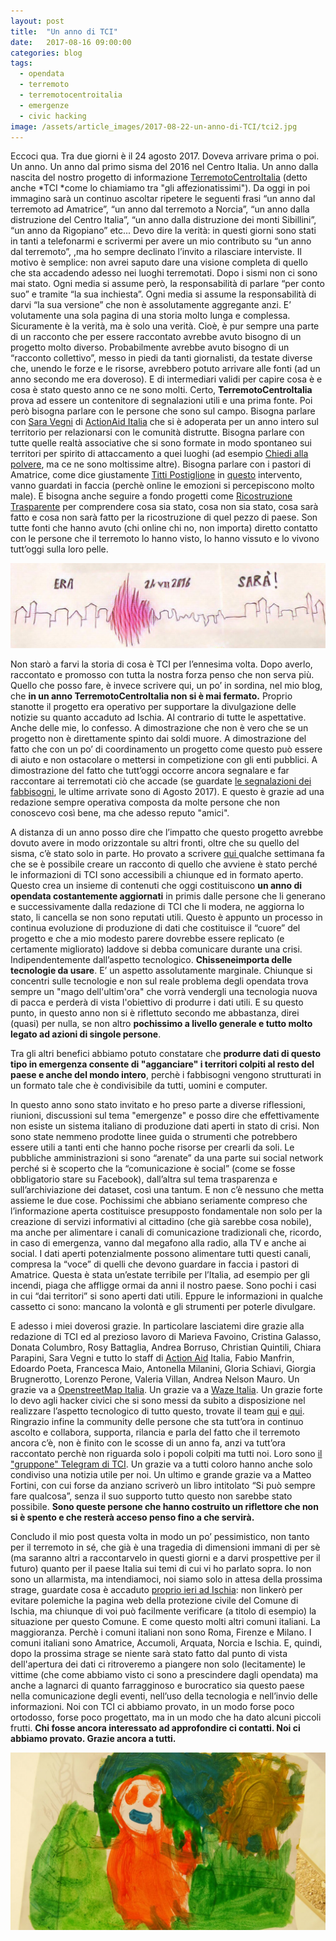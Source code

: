 ```yaml
---
layout: post
title:  "Un anno di TCI"
date:   2017-08-16 09:00:00
categories: blog
tags:
  - opendata
  - terremoto
  - terremotocentroitalia
  - emergenze
  - civic hacking
image: /assets/article_images/2017-08-22-un-anno-di-TCI/tci2.jpg
---
```


Eccoci qua. Tra due giorni è il 24 agosto 2017. Doveva arrivare prima o poi. Un anno. Un anno dal primo sisma del 2016 nel Centro Italia. Un anno dalla nascita del nostro progetto di informazione [TerremotoCentroItalia](http://terremotocentroitalia.info/) (detto anche *TCI *come lo chiamiamo tra "gli affezionatissimi"). Da oggi in poi immagino sarà un continuo ascoltar ripetere le seguenti frasi “un anno dal terremoto ad Amatrice”, “un anno dal terremoto a Norcia”, “un anno dalla distruzione del Centro Italia”, “un anno dalla distruzione dei monti Sibillini”, “un anno da Rigopiano” etc... Devo dire la verità: in questi giorni sono stati in tanti a telefonarmi e scrivermi per avere un mio contributo su “un anno dal terremoto”, ,ma ho sempre declinato l’invito a rilasciare interviste. Il motivo è semplice: non avrei saputo dare una visione completa di quello che sta accadendo adesso nei luoghi terremotati. Dopo i sismi non ci sono mai stato. Ogni media si assume però, la responsabilità di parlare “per conto suo” e tramite “la sua inchiesta”. Ogni media si assume la responsabilità di darvi “la sua versione” che non è assolutamente aggregante anzi. E’ volutamente una sola pagina di una storia molto lunga e complessa. Sicuramente è la verità, ma è solo una verità. Cioè, è pur sempre una parte di un racconto che per essere raccontato avrebbe avuto bisogno di un progetto molto diverso. Probabilmente avrebbe avuto bisogno di un “racconto collettivo”, messo in piedi da tanti giornalisti, da testate diverse che, unendo le forze e le risorse, avrebbero potuto arrivare alle fonti (ad un anno secondo me era doveroso). E di intermediari validi per capire cosa è e cosa è stato questo anno ce ne sono molti. Certo, **TerremotoCentroItalia** prova ad essere un contenitore di segnalazioni utili e una prima fonte. Poi però bisogna parlare con le persone che sono sul campo. Bisogna parlare con [Sara Vegni](http://www.actionaid.org/it/profiles/sara-vegni) di [ActionAid Italia](http://www.actionaid.it/) che si è adoperata per un anno intero sul territorio per relazionarsi con le comunità distrutte. Bisogna parlare con tutte quelle realtà associative che si sono formate in modo spontaneo sui territori per spirito di attaccamento a quei luoghi (ad esempio [Chiedi alla polvere](https://it-it.facebook.com/centroItaliaterremoto/), ma ce ne sono moltissime altre). Bisogna parlare con i pastori di Amatrice, come dice giustamente [Titti Postiglione](http://presidenza.governo.it/AmministrazioneTrasparente/Personale/curriculum/dettaglio.asp?d=196975&queryInServizio=nocessa) in [questo](https://www.youtube.com/watch?v=bQ9VaJk3NDc&index=2&t=3080s&list=PLdIRkt_YxJxBbcKLKoSYb6EOsdYL8LECM) intervento, vanno guardati in faccia (perchè online le emozioni si percepiscono molto male). E bisogna anche seguire a fondo progetti come [Ricostruzione Trasparente](http://ricostruzionetrasparente.it/) per comprendere cosa sia stato, cosa non sia stato, cosa sarà fatto e cosa non sarà fatto per la ricostruzione di quel pezzo di paese. Son tutte fonti che hanno avuto (chi online chi no, non importa) diretto contatto con le persone che il terremoto lo hanno visto, lo hanno vissuto e lo vivono tutt’oggi sulla loro pelle.

![disegno di Fabio Gabanella](/assets/article_images/2017-08-22-un-anno-di-TCI/FabioGabanella.jpg)

Non starò a farvi la storia di cosa è TCI per l’ennesima volta. Dopo averlo, raccontato e promosso con tutta la nostra forza penso che non serva più. Quello che posso fare, è invece scrivere qui, un po’ in sordina, nel mio blog, che **in un anno TerremotoCentroItalia non si è mai fermato.** Proprio stanotte il progetto era operativo per supportare la divulgazione delle notizie su quanto accaduto ad Ischia. Al contrario di tutte le aspettative. Anche delle mie, lo confesso. A dimostrazione che non è vero che se un progetto non è direttamente spinto dai soldi muore. A dimostrazione del fatto che con un po’ di coordinamento un progetto come questo può essere di aiuto e non ostacolare o mettersi in competizione con gli enti pubblici. A dimostrazione del fatto che tutt’oggi occorre ancora segnalare e far raccontare ai terremotati ciò che accade (se guardate [le segnalazioni dei fabbisogni](http://terremotocentroitalia.info/fabbisogni/), le ultime arrivate sono di Agosto 2017). E questo è grazie ad una redazione sempre operativa composta da molte persone che non conoscevo così bene, ma che adesso reputo "amici".

A distanza di un anno posso dire che l’impatto che questo progetto avrebbe dovuto avere in modo orizzontale su altri fronti, oltre che su quello del sisma, c’è stato solo in parte. Ho provato a scrivere [qui ](https://medium.com/@iltempe/alle-protezioni-civili-aprite-i-dati-sulle-allerte-ba92f814122)qualche settimana fa che se è possibile creare un racconto di quello che avviene è stato perché le informazioni di TCI sono accessibili a chiunque ed in formato aperto. Questo crea un insieme di contenuti che oggi costituiscono **un anno di opendata costantemente aggiornati** in primis dalle persone che li generano e successivamente dalla redazione di TCI che li modera, ne aggiorna lo stato, li cancella se non sono reputati utili. Questo è appunto un processo in continua evoluzione di produzione di dati che costituisce il “cuore” del progetto e che a mio modesto parere dovrebbe essere replicato (e certamente migliorato) laddove si debba comunicare durante una crisi. Indipendentemente dall’aspetto tecnologico. **Chisseneimporta delle tecnologie da usare**. E’ un aspetto assolutamente marginale. Chiunque si concentri sulle tecnologie e non sul reale problema degli opendata trova sempre un "mago dell'ultim'ora" che vorrà vendergli una tecnologia nuova di pacca e perderà di vista l'obiettivo di produrre i dati utili. E su questo punto, in questo anno non si è riflettuto secondo me abbastanza, direi (quasi) per nulla, se non altro **pochissimo a livello generale e tutto molto legato ad azioni di singole persone**.

Tra gli altri benefici abbiamo potuto constatare che **produrre dati di questo tipo in emergenza consente di "agganciare" i territori colpiti al resto del paese e anche del mondo intero**, perchè i fabbisogni vengono strutturati in un formato tale che è condivisibile da tutti, uomini e computer.

In questo anno sono stato invitato e ho preso parte a diverse riflessioni, riunioni, discussioni sul tema "emergenze" e posso dire che effettivamente non esiste un sistema italiano di produzione dati aperti in stato di crisi. Non sono state nemmeno prodotte linee guida o strumenti che potrebbero essere utili a tanti enti che hanno poche risorse per crearli da soli. Le pubbliche amministrazioni si sono “arenate” da una parte sui social network perché si è scoperto che la “comunicazione è social” (come se fosse obbligatorio stare su Facebook), dall’altra sul tema trasparenza e sull’archiviazione dei dataset, così una tantum. E non c’è nessuno che metta assieme le due cose. Pochissimi che abbiano seriamente compreso che l’informazione aperta costituisce presupposto fondamentale non solo per la creazione di servizi informativi al cittadino (che già sarebbe cosa nobile), ma anche per alimentare i canali di comunicazione tradizionali che, ricordo, in caso di emergenza, vanno dal megafono alla radio, alla TV e anche ai social. I dati aperti potenzialmente possono alimentare tutti questi canali, compresa la “voce” di quelli che devono guardare in faccia i pastori di Amatrice. Questa è stata un’estate terribile per l’Italia, ad esempio per gli incendi, piaga che affligge ormai da anni il nostro paese. Sono pochi i casi in cui “dai territori” si sono aperti dati utili. Eppure le informazioni in qualche cassetto ci sono: mancano la volontà e gli strumenti per poterle divulgare.

E adesso i miei doverosi grazie. In particolare lasciatemi dire grazie alla redazione di TCI ed al prezioso lavoro di Marieva Favoino, Cristina Galasso, Donata Columbro, Rosy Battaglia, Andrea Borruso, Christian Quintili, Chiara Parapini, Sara Vegni e tutto lo staff di [Action Aid](https://www.actionaid.it/) Italia, Fabio Manfrin, Edoardo Poeta, Francesca Maio, Antonella Milanini, Gloria Schiavi, Giorgia Brugnerotto, Lorenzo Perone, Valeria Villan, Andrea Nelson Mauro. Un grazie va a [OpenstreetMap Italia](https://openstreetmap.it/). Un grazie va a [Waze Italia](https://www.waze.com/it/). Un grazie forte lo devo agli hacker civici che si sono messi da subito a disposizione nel realizzare l’aspetto tecnologico di tutto questo, trovate  il team [qui](https://github.com/orgs/emergenzeHack/teams/terremotocentroitalia/members) e [qui](https://github.com/orgs/emergenzeHack/teams/terremotocentroitalia_bot/members). Ringrazio infine la community delle persone che sta tutt’ora in continuo ascolto e collabora, supporta, rilancia e parla del fatto che il terremoto ancora c’è, non è finito con le scosse di un anno fa, anzi va tutt’ora raccontato perchè non riguarda solo i popoli colpiti ma tutti noi. Loro sono [il "gruppone" Telegram di TCI](https://t.me/joinchat/BgW6eEBsI3rLKsJk9L7FJg). Un grazie va a tutti coloro hanno anche solo condiviso una notizia utile per noi. Un ultimo e grande grazie va a Matteo Fortini, con cui forse da anziano scriverò un libro intitolato “Si può sempre fare qualcosa”, senza il suo supporto tutto questo non sarebbe stato possibile. **Sono queste persone che hanno costruito un riflettore che non si è spento e che resterà acceso penso fino a che servirà.**

Concludo il mio post questa volta in modo un po’ pessimistico, non tanto per il terremoto in sé, che già è una tragedia di dimensioni immani di per sè (ma saranno altri a raccontarvelo in questi giorni e a darvi prospettive per il futuro) quanto per il paese Italia sui temi di cui vi ho parlato sopra. Io non sono un allarmista, ma intendiamoci, noi siamo solo in attesa della prossima strage, guardate cosa è accaduto [proprio ieri ad Ischia](http://www.ansa.it/campania/notizie/2017/08/21/terremotopaura-a-ischiagente-in-strada_e0d9321d-44da-4f81-bfcf-fe2db79aac55.html): non linkerò per evitare polemiche la pagina web della protezione civile del Comune di Ischia, ma chiunque di voi può facilmente verificare (a titolo di esempio) la situazione per questo Comune. E come questo molti altri comuni italiani. La maggioranza. Perchè i comuni italiani non sono Roma, Firenze e Milano. I comuni italiani sono Amatrice, Accumoli, Arquata, Norcia e Ischia. E, quindi, dopo la prossima strage se niente sarà stato fatto dal punto di vista dell'apertura dei dati ci ritroveremo a piangere non solo (lecitamente) le vittime (che come abbiamo visto ci sono a prescindere dagli opendata) ma anche a lagnarci di quanto farragginoso e burocratico sia questo paese nella comunicazione degli eventi, nell’uso della tecnologia e nell’invio delle informazioni. Noi con TCI ci abbiamo provato, in un modo forse poco ortodosso, forse poco progettato, ma in un modo che ha dato alcuni piccoli frutti. **Chi fosse ancora interessato ad approfondire ci contatti. Noi ci abbiamo provato. Grazie ancora a tutti.**

![foto di Giorgia Brugnerotto](/assets/article_images/2017-08-22-un-anno-di-TCI/tci1.jpg)


